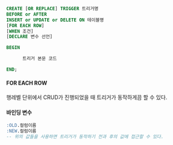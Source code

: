 ```SQL
CREATE [OR REPLACE] TRIGGER 트리거명  
BEFORE or AFTER  
INSERT or UPDATE or DELETE ON 테이블명   
[FOR EACH ROW]  
[WHEN 조건]  
[DECLARE 변수 선언]

BEGIN

      트리거 본문 코드

END;
```

#### FOR EACH ROW
행레벨 단위에서 CRUD가 진행되었을 때 트리거가 동작하게끔 할 수 있다.

#### 바인딩 변수
```SQL
:OLD.컬럼이름
:NEW.컬럼이름
-- 위의 값들을 사용하면 트리거가 동작하기 전과 후의 값에 접근할 수 있다.
```

